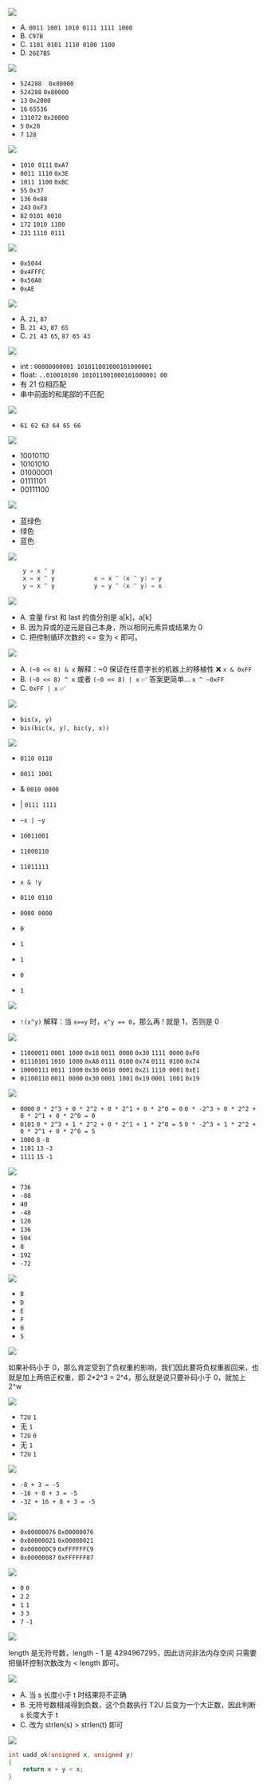 ![](https://github.com/YangXiaoHei/OS/blob/master/CSAPP/第二章%20信息的表示和处理/images/practise_02_01.png)

*	A. `0011 1001 1010 0111 1111 1000`
*	B. `C97B`
*	C. `1101 0101 1110 0100 1100`
*	D. `26E7B5`

![](https://github.com/YangXiaoHei/OS/blob/master/CSAPP/第二章%20信息的表示和处理/images/practise_02_02.png)

* `524288  0x80000`
* `524288` `0x80000`
* `13`  `0x2000`
* `16` `65536`
* `131072` `0x20000`
* `5` `0x20`
* `7` `128`

![](https://github.com/YangXiaoHei/OS/blob/master/CSAPP/第二章%20信息的表示和处理/images/practise_02_03.png)

* `1010 0111` `0xA7`
* `0011 1110` `0x3E`
* `1011 1100` `0xBC`
* `55` `0x37`
* `136` `0x88`
* `243` `0xF3`
* `82` `0101 0010`
* `172` `1010 1100`
* `231` `1110 0111`

![](https://github.com/YangXiaoHei/OS/blob/master/CSAPP/第二章%20信息的表示和处理/images/practise_02_04.png)

* `0x5044`
* `0x4FFFC`
* `0x50A0`
* `0xAE`

![](https://github.com/YangXiaoHei/OS/blob/master/CSAPP/第二章%20信息的表示和处理/images/practise_02_05.png)

* A. `21`, `87`
* B. `21 43`, `87 65`
* C. `21 43 65`, `87 65 43`

![](https://github.com/YangXiaoHei/OS/blob/master/CSAPP/第二章%20信息的表示和处理/images/practise_02_06.png)

* int : 	`00000000001 101011001000101000001` 
* float:	`..010010100 101011001000101000001 00`
* 有 21 位相匹配
* 串中前面的和尾部的不匹配

![](https://github.com/YangXiaoHei/OS/blob/master/CSAPP/第二章%20信息的表示和处理/images/practise_02_07png)

* `61 62 63 64 65 66`

![](https://github.com/YangXiaoHei/OS/blob/master/CSAPP/第二章%20信息的表示和处理/images/practise_02_08.png)

* 10010110
* 10101010
* 01000001
* 01111101
* 00111100

![](https://github.com/YangXiaoHei/OS/blob/master/CSAPP/第二章%20信息的表示和处理/images/practise_02_09.png)

* 蓝绿色
* 绿色
* 蓝色

![](https://github.com/YangXiaoHei/OS/blob/master/CSAPP/第二章%20信息的表示和处理/images/practise_02_10.png)

~~~C
	y = x ^ y				
	x = x ^ y			x = x ^ (x ^ y) = y
	y = x ^ y			y = y ^ (x ^ y) = x
~~~

![](https://github.com/YangXiaoHei/OS/blob/master/CSAPP/第二章%20信息的表示和处理/images/practise_02_11.png)

* A. 变量 first 和 last 的值分别是 a[k]，a[k]
* B. 因为异或的逆元是自己本身，所以相同元素异或结果为 0
* C. 把控制循环次数的 <= 变为 < 即可。

![](https://github.com/YangXiaoHei/OS/blob/master/CSAPP/第二章%20信息的表示和处理/images/practise_02_12.png)

* A. `(~0 << 8) & x` 解释：~0 保证在任意字长的机器上的移植性 ❌ `x & 0xFF`
* B. `(~0 << 8) ^ x` 或者 `(~0 << 8) | x` ✅ 答案更简单... `x ^ ~0xFF`
* C. `0xFF | x` ✅

![](https://github.com/YangXiaoHei/OS/blob/master/CSAPP/第二章%20信息的表示和处理/images/practise_02_13.png)

* `bis(x, y)`
* `bis(bic(x, y), bic(y, x))`

![](https://github.com/YangXiaoHei/OS/blob/master/CSAPP/第二章%20信息的表示和处理/images/practise_02_14.png)

* `0110 0110`
* `0011 1001`

* &  `0010 0000`
* |  `0111 1111`
* `~x | ~y`  
* `10011001`
* `11000110`
* `11011111`
* `x & !y`
* `0110 0110`
* `0000 0000`
* `0`

* `1`
* `1`
* `0`
* `1`

![](https://github.com/YangXiaoHei/OS/blob/master/CSAPP/第二章%20信息的表示和处理/images/practise_02_15.png)

* `!(x^y)` 解释：当 `x==y` 时，`x^y == 0`，那么再 ! 就是 1，否则是 0

![](https://github.com/YangXiaoHei/OS/blob/master/CSAPP/第二章%20信息的表示和处理/images/practise_02_16.png)

* `11000011`  `0001 1000`  `0x18` `0011 0000` `0x30` `1111 0000` `0xF0`
* `01110101`  `1010 1000`  `0xA8` `0111 0100` `0x74` `0111 0100` `0x74`
* `10000111`  `0011 1000`  `0x38` `0010 0001` `0x21` `1110 0001` `0xE1`
* `01100110`  `0011 0000`  `0x30` `0001 1001` `0x19` `0001 1001` `0x19`  

![](https://github.com/YangXiaoHei/OS/blob/master/CSAPP/第二章%20信息的表示和处理/images/practise_02_17.png)

* `0000` `0 * 2^3 + 0 * 2^2 + 0 * 2^1 + 0 * 2^0 = 0` `0 * -2^3 + 0 * 2^2 + 0 * 2^1 + 0 * 2^0 = 0`
* `0101` `0 * 2^3 + 1 * 2^2 + 0 * 2^1 + 1 * 2^0 = 5` `0 * -2^3 + 1 * 2^2 + 0 * 2^1 + 0 * 2^0 = 5`
* `1000` `8`  `-8`
* `1101` `13` `-3`
* `1111` `15` `-1`

![](https://github.com/YangXiaoHei/OS/blob/master/CSAPP/第二章%20信息的表示和处理/images/practise_02_18.png)

* `736`
* `-88`
* `40`
* `-48`
* `120`
* `136`
* `504`
* `8`
* `192`
* `-72`

![](https://github.com/YangXiaoHei/OS/blob/master/CSAPP/第二章%20信息的表示和处理/images/practise_02_19.png)

* `8`
* `D`
* `E`
* `F`
* `0`
* `5`

![](https://github.com/YangXiaoHei/OS/blob/master/CSAPP/第二章%20信息的表示和处理/images/practise_02_20.png)

如果补码小于 0，那么肯定受到了负权重的影响，我们因此要将负权重扳回来，也就是加上两倍正权重，即 2*2^3 = 2^4，那么就是说只要补码小于 0，就加上 2^w

![](https://github.com/YangXiaoHei/OS/blob/master/CSAPP/第二章%20信息的表示和处理/images/practise_02_21.png)

* `T2U` `1`
* 无     `1`
* `T2U`   `0`
* 无   `1`
* `T2U`  `1` 

![](https://github.com/YangXiaoHei/OS/blob/master/CSAPP/第二章%20信息的表示和处理/images/practise_02_22.png)

* `-8 + 3 = -5`
* `-16 + 8 + 3 = -5`
* `-32 + 16 + 8 + 3 = -5`

![](https://github.com/YangXiaoHei/OS/blob/master/CSAPP/第二章%20信息的表示和处理/images/practise_02_23.png)

* `0x00000076` `0x00000076`
* `0x00000021` `0x00000021`
* `0x000000C9` `0xFFFFFFC9`
* `0x00000087` `0xFFFFFF87`

![](https://github.com/YangXiaoHei/OS/blob/master/CSAPP/第二章%20信息的表示和处理/images/practise_02_24.png)

* `0`  `0`
* `2`  `2`
* `1`  `1`
* `3`  `3`
* `7`  `-1`

![](https://github.com/YangXiaoHei/OS/blob/master/CSAPP/第二章%20信息的表示和处理/images/practise_02_25.png)

length 是无符号数，length - 1 是 4294967295，因此访问非法内存空间
只需要把循环控制次数改为 < length 即可。

![](https://github.com/YangXiaoHei/OS/blob/master/CSAPP/第二章%20信息的表示和处理/images/practise_02_26.png)

* A. 当 s 长度小于 t 时结果将不正确
* B. 无符号数相减得到负数，这个负数执行 T2U 后变为一个大正数，因此判断 s 长度大于 t
* C. 改为 strlen(s) > strlen(t) 即可

![](https://github.com/YangXiaoHei/OS/blob/master/CSAPP/第二章%20信息的表示和处理/images/practise_02_27.png)

~~~C
int uadd_ok(unsigned x, unsigned y)
{
	return x + y < x;
}
~~~











